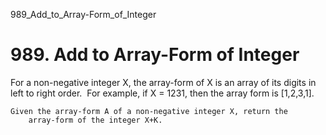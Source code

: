 989_Add_to_Array-Form_of_Integer
# 989. Add to Array-Form of Integer

For a non-negative integer X, the array-form of X is
        an array of its digits in left to right order.  For example, if X = 1231,
        then the array form is [1,2,3,1].

    Given the array-form A of a non-negative integer X, return the
        array-form of the integer X+K.